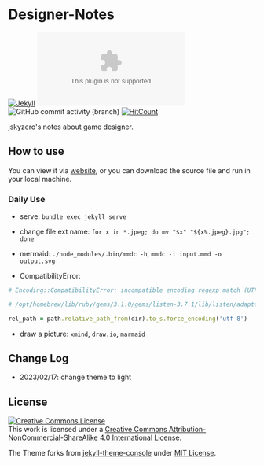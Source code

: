 # Designer-Notes
[![Jekyll](https://github.com/jskyzero/design.jskyzero.com/actions/workflows/jekyll.yml/badge.svg?branch=jekyll)](https://github.com/jskyzero/design.jskyzero.com/actions/workflows/jekyll.yml)
![GitHub last commit](https://img.shields.io/github/last-commit/jskyzero/design.jskyzero.com)
![GitHub commit activity (branch)](https://img.shields.io/github/commit-activity/w/jskyzero/design.jskyzero.com/jekyll)
[![HitCount](https://hits.dwyl.com/jskyzero/designjskyzerocom.svg?style=flat)](http://hits.dwyl.com/jskyzero/designjskyzerocom)


jskyzero's notes about game designer.


## How to use

You can view it via [website](https://design.jskyzero.com/), or you can download the source file and run in your local machine.


### Daily Use

+ serve: `bundle exec jekyll serve`
+ change file ext name: `for x in *.jpeg; do mv "$x" "${x%.jpeg}.jpg"; done`
+ mermaid: `./node_modules/.bin/mmdc -h`, `mmdc -i input.mmd -o output.svg`

+ CompatibilityError:

```ruby
# Encoding::CompatibilityError: incompatible encoding regexp match (UTF-8 regexp with ASCII-8BIT string)

# /opt/homebrew/lib/ruby/gems/3.1.0/gems/listen-3.7.1/lib/listen/adapter/darwin.rb:69:in `_process_event'

rel_path = path.relative_path_from(dir).to_s.force_encoding('utf-8')

```

<!-- ```ruby
# Encoding::CompatibilityError: incompatible encoding regexp match (UTF-8 regexp with ASCII-8BIT string)

# /opt/homebrew/lib/ruby/gems/3.1.0/gems/listen-3.7.1/lib/listen/silencer.rb

def _ignore?(path)
      if path.encoding.to_s == 'ASCII-8BIT'
        path = path.force_encoding(Encoding::ISO_8859_1).encode!('utf-8')
      end
      ignore_patterns.any? { |pattern| path =~ pattern }
    end
``` -->
+ draw a picture: `xmind`, `draw.io`, `marmaid`


## Change Log

+ 2023/02/17: change theme to light

## License

<a rel="license" href="http://creativecommons.org/licenses/by-nc-sa/4.0/"><img alt="Creative Commons License" style="border-width:0" src="https://i.creativecommons.org/l/by-nc-sa/4.0/80x15.png" /></a><br />This work is licensed under a <a rel="license" href="http://creativecommons.org/licenses/by-nc-sa/4.0/">Creative Commons Attribution-NonCommercial-ShareAlike 4.0 International License</a>.


The Theme forks from [jekyll-theme-console](https://github.com/b2a3e8/jekyll-theme-console) under [MIT License](https://opensource.org/licenses/MIT).
